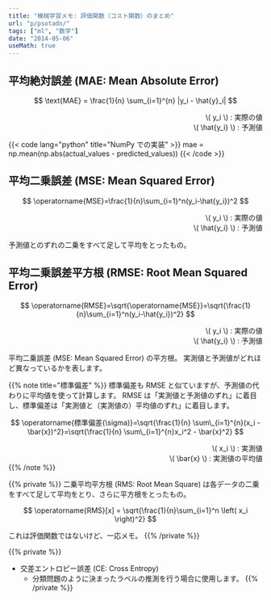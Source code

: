 ```yaml
---
title: "機械学習メモ: 評価関数（コスト関数）のまとめ"
url: "p/psotadn/"
tags: ["ml", "数学"]
date: "2014-05-06"
useMath: true
---
```


平均絶対誤差 (MAE: Mean Absolute Error)
----

$$
  \text{MAE} = \frac{1}{n} \sum_{i=1}^{n} |y_i - \hat{y}_i|
$$

<div style="text-align: right">
  \( y_i \) : 実際の値<br/>
  \( \hat{y_i} \) : 予測値
</div>

{{< code lang="python" title="NumPy での実装" >}}
mae = np.mean(np.abs(actual_values - predicted_values))
{{< /code >}}


平均二乗誤差 (MSE: Mean Squared Error)
----

$$
  \operatorname{MSE}=\frac{1}{n}\sum_{i=1}^n(y_i-\hat{y_i})^2
$$

<div style="text-align: right">
  \( y_i \) : 実際の値<br/>
  \( \hat{y_i} \) : 予測値
</div>

予測値とのずれの二乗をすべて足して平均をとったもの。


平均二乗誤差平方根 (RMSE: Root Mean Squared Error) <!-- 2017-04-11 -->
----

$$
  \operatorname{RMSE}=\sqrt{\operatorname{MSE}}=\sqrt{\frac{1}{n}\sum_{i=1}^n(y_i-\hat{y_i})^2}
$$

<div style="text-align: right">
  \( y_i \) : 実際の値<br/>
  \( \hat{y_i} \) : 予測値
</div>

平均二乗誤差 (MSE: Mean Squared Error) の平方根。
実測値と予測値がどれほど異なっているかを表します。

{{% note title="標準偏差" %}}
標準偏差も RMSE と似ていますが、予測値の代わりに平均値を使って計算します。
RMSE は「実測値と予測値のずれ」に着目し、標準偏差は「実測値と（実測値の）平均値のずれ」に着目します。

$$
  \operatorname{標準偏差(\sigma)}=\sqrt{\frac{1}{n} \sum\_{i=1}^{n}(x_i - \bar{x})^2}=\sqrt{\frac{1}{n} \sum\_{i=1}^{n}x_i^2 - \bar{x}^2}
$$

<div style="text-align: right">
  \( x_i \) : 実測値<br/>
  \( \bar{x} \) : 実測値の平均値
</div>
{{% /note %}}

{{% private %}}
二乗平均平方根 (RMS: Root Mean Square) は各データの二乗をすべて足して平均をとり、さらに平方根をとったもの。

$$
  \operatorname{RMS}[x] = \sqrt{\frac{1}{n}\sum_{i=1}^n \left( x_i \right)^2}
$$

これは評価関数ではないけど、一応メモ。
{{% /private %}}

{{% private %}}
- 交差エントロピー誤差 (CE: Cross Entropy)
  - 分類問題のように決まったラベルの推測を行う場合に使用します。
{{% /private %}}


